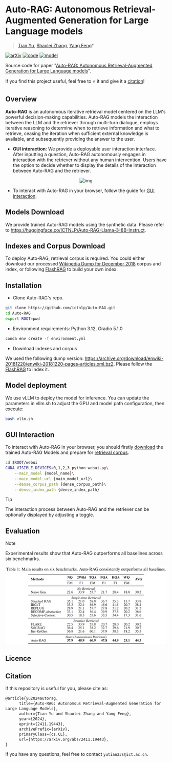 # Auto-RAG: Autonomous Retrieval-Augmented Generation for Large Language models

> [Tian Yu](https://tianyu0313.github.io/), [Shaolei Zhang](https://zhangshaolei1998.github.io/), [Yang Feng](https://people.ucas.edu.cn/~yangfeng?language=en)*

[![arXiv](https://img.shields.io/badge/arXiv-2411.19443-b31b1b.svg?logo=arXiv)](https://arxiv.org/abs/2411.19443)
[![code](https://img.shields.io/badge/Github-Code-keygen.svg?logo=github)](https://github.com/ictnlp/Auto-RAG)
[![model](https://img.shields.io/badge/%F0%9F%A4%97%20Hugging_Face-Model-blue.svg)](https://huggingface.co/ICTNLP/Auto-RAG)

Source code for paper "[Auto-RAG: Autonomous Retrieval-Augmented Generation for Large Language models](https://arxiv.org/abs/2411.19443)".

If you find this project useful, feel free to ⭐️ it and give it a [citation](#citation)!


## Overview

**Auto-RAG** is an autonomous iterative retrieval model centered on the LLM's powerful decision-making capabilities. Auto-RAG models the interaction between the LLM and the retriever through multi-turn dialogue, employs iterative reasoning to determine when to retrieve information and what to retrieve, ceasing the iteration when sufficient external knowledge is available, and subsequently providing the answer to the user.

- **GUI interaction**: We provide a deployable user interaction interface. After inputting a question, Auto-RAG autonomously engages in interaction with the retriever without any human intervention. Users have the option to decide whether to display the details of the interaction between Auto-RAG and the retriever.

<div  align="center">   
  <img src="./assets/auto-rag.gif" alt="img" width="90%" />
</div>


- To interact with Auto-RAG in your browser, follow the guide for [GUI interaction](#gui-interaction).


## Models Download

We provide trained Auto-RAG models using the synthetic data. Please refer to https://huggingface.co/ICTNLP/Auto-RAG-Llama-3-8B-Instruct.

## Indexes and Corpus Download

To deploy Auto-RAG, retrieval corpus is required. You could either download our processed [Wikipedia Dump for December 2018]() corpus and index, or following [FlashRAG](https://github.com/RUC-NLPIR/FlashRAG/blob/main/docs/building-index.md) to build your own index. 

## Installation

- Clone Auto-RAG's repo.

```bash
git clone https://github.com/ictnlp/Auto-RAG.git
cd Auto-RAG
export ROOT=pwd
```

- Environment requirements: Python 3.12, Gradio 5.1.0

```bash
conda env create -f environment.yml
```

- Download indexes and corpus

We used the following dump version: https://archive.org/download/enwiki-20181220/enwiki-20181220-pages-articles.xml.bz2. Please follow the [FlashRAG](https://github.com/RUC-NLPIR/FlashRAG/blob/main/docs/process-wiki.md) to index it.


## Model deployment

We use vLLM to deploy the model for inference. You can update the parameters in vllm.sh to adjust the GPU and model path configuration, then execute:

```bash
bash vllm.sh
```


## GUI Interaction

To interact with Auto-RAG in your browser, you should firstly [download](#models-download) the trained Auto-RAG Models and prepare for [retrieval corpus](#indexes-and-corpus-download).

```bash
cd $ROOT/webui
CUDA_VISIBLE_DEVICES=0,1,2,3 python webui.py\
    --main_model {model_name}\
    --main_model_url {main_model_url}\
    --dense_corpus_path {dense_corpus_path}\
    --dense_index_path {dense_index_path}

```

> [!Tip]
> The interaction process between Auto-RAG and the retriever can be optionally displayed by adjusting a toggle.

## Evaluation
> [!Note]
> Experimental results show that Auto-RAG outperforms all baselines across six benchmarks.

<div  align="center">   
  <img src="./assets/results.png" alt="img" width="100%" />
</div>
<p align="center">

</p>


## Licence


## Citation

If this repository is useful for you, please cite as:

```
@article{yu2024autorag,
      title={Auto-RAG: Autonomous Retrieval-Augmented Generation for Large Language Models}, 
      author={Tian Yu and Shaolei Zhang and Yang Feng},
      year={2024},
      eprint={2411.19443},
      archivePrefix={arXiv},
      primaryClass={cs.CL},
      url={https://arxiv.org/abs/2411.19443}, 
}
```

If you have any questions, feel free to contact `yutian23s@ict.ac.cn`.
